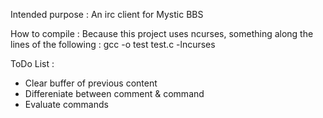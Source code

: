Intended purpose : 
  An irc client for Mystic BBS

How to compile : 
  Because this project uses ncurses, something along the lines of the following :
  gcc -o test test.c -lncurses

ToDo List : 
  * Clear buffer of previous content
  * Differeniate between comment & command
  * Evaluate commands
